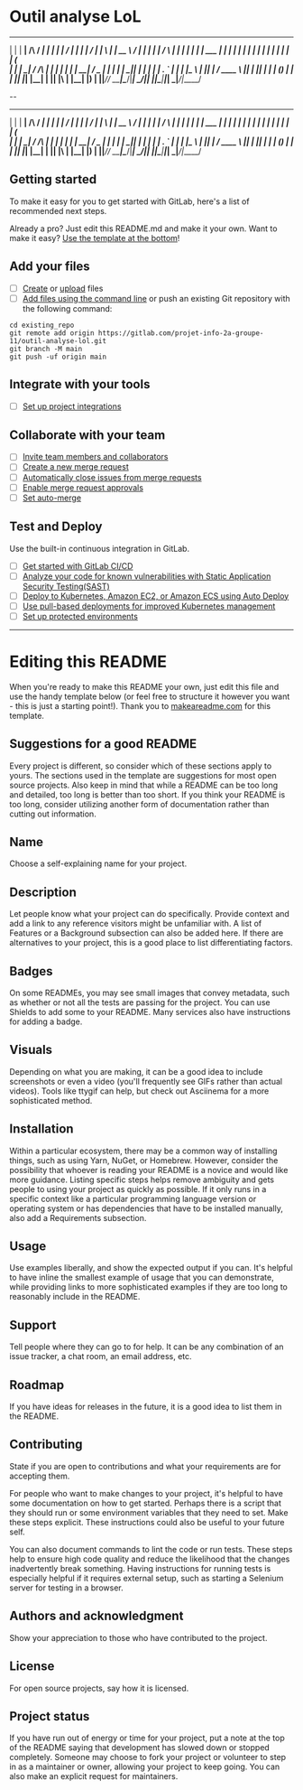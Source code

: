 # Outil analyse LoL

 _      ______          _____ _    _ ______          __   _      ______ _____ ______ _   _ _____   _____ 
| |    |  ____|   /\   / ____| |  | |  ____|        / _| | |    |  ____/ ____|  ____| \ | |  __ \ / ____|
| |    | |__     /  \ | |  __| |  | | |__      ___ | |_  | |    | |__ | |  __| |__  |  \| | |  | | (___  
| |    |  __|   / /\ \| | |_ | |  | |  __|    / _ \|  _| | |    |  __|| | |_ |  __| | . ` | |  | |\___ \ 
| |____| |____ / ____ \ |__| | |__| | |____  | (_) | |   | |____| |___| |__| | |____| |\  | |__| |____) |
|______|______/_/    \_\_____|\____/|______|  \___/|_|   |______|______\_____|______|_| \_|_____/|_____/ 

--

 _      ______          _____ _    _ ______          __   _      ______ _____ ______ _   _ _____   _____ 
| |    |  ____|   /\   / ____| |  | |  ____|        / _| | |    |  ____/ ____|  ____| \ | |  __ \ / ____|
| |    | |__     /  \ | |  __| |  | | |__      ___ | |_  | |    | |__ | |  __| |__  |  \| | |  | | (___  
| |    |  __|   / /\ \| | |_ | |  | |  __|    / _ \|  _| | |    |  __|| | |_ |  __| | . ` | |  | |\___ \ 
| |____| |____ / ____ \ |__| | |__| | |____  | (_) | |   | |____| |___| |__| | |____| |\  | |__| |____) |
|______|______/_/    \_\_____|\____/|______|  \___/|_|   |______|______\_____|______|_| \_|_____/|_____/ 

## Getting started

To make it easy for you to get started with GitLab, here's a list of recommended next steps.

Already a pro? Just edit this README.md and make it your own. Want to make it easy? [Use the template at the bottom](#editing-this-readme)!

## Add your files

- [ ] [Create](https://docs.gitlab.com/ee/user/project/repository/web_editor.html#create-a-file) or [upload](https://docs.gitlab.com/ee/user/project/repository/web_editor.html#upload-a-file) files
- [ ] [Add files using the command line](https://docs.gitlab.com/ee/gitlab-basics/add-file.html#add-a-file-using-the-command-line) or push an existing Git repository with the following command:

```
cd existing_repo
git remote add origin https://gitlab.com/projet-info-2a-groupe-11/outil-analyse-lol.git
git branch -M main
git push -uf origin main
```

## Integrate with your tools

- [ ] [Set up project integrations](https://gitlab.com/projet-info-2a-groupe-11/outil-analyse-lol/-/settings/integrations)

## Collaborate with your team

- [ ] [Invite team members and collaborators](https://docs.gitlab.com/ee/user/project/members/)
- [ ] [Create a new merge request](https://docs.gitlab.com/ee/user/project/merge_requests/creating_merge_requests.html)
- [ ] [Automatically close issues from merge requests](https://docs.gitlab.com/ee/user/project/issues/managing_issues.html#closing-issues-automatically)
- [ ] [Enable merge request approvals](https://docs.gitlab.com/ee/user/project/merge_requests/approvals/)
- [ ] [Set auto-merge](https://docs.gitlab.com/ee/user/project/merge_requests/merge_when_pipeline_succeeds.html)

## Test and Deploy

Use the built-in continuous integration in GitLab.

- [ ] [Get started with GitLab CI/CD](https://docs.gitlab.com/ee/ci/quick_start/index.html)
- [ ] [Analyze your code for known vulnerabilities with Static Application Security Testing(SAST)](https://docs.gitlab.com/ee/user/application_security/sast/)
- [ ] [Deploy to Kubernetes, Amazon EC2, or Amazon ECS using Auto Deploy](https://docs.gitlab.com/ee/topics/autodevops/requirements.html)
- [ ] [Use pull-based deployments for improved Kubernetes management](https://docs.gitlab.com/ee/user/clusters/agent/)
- [ ] [Set up protected environments](https://docs.gitlab.com/ee/ci/environments/protected_environments.html)

***

# Editing this README

When you're ready to make this README your own, just edit this file and use the handy template below (or feel free to structure it however you want - this is just a starting point!). Thank you to [makeareadme.com](https://www.makeareadme.com/) for this template.

## Suggestions for a good README
Every project is different, so consider which of these sections apply to yours. The sections used in the template are suggestions for most open source projects. Also keep in mind that while a README can be too long and detailed, too long is better than too short. If you think your README is too long, consider utilizing another form of documentation rather than cutting out information.

## Name
Choose a self-explaining name for your project.

## Description
Let people know what your project can do specifically. Provide context and add a link to any reference visitors might be unfamiliar with. A list of Features or a Background subsection can also be added here. If there are alternatives to your project, this is a good place to list differentiating factors.

## Badges
On some READMEs, you may see small images that convey metadata, such as whether or not all the tests are passing for the project. You can use Shields to add some to your README. Many services also have instructions for adding a badge.

## Visuals
Depending on what you are making, it can be a good idea to include screenshots or even a video (you'll frequently see GIFs rather than actual videos). Tools like ttygif can help, but check out Asciinema for a more sophisticated method.

## Installation
Within a particular ecosystem, there may be a common way of installing things, such as using Yarn, NuGet, or Homebrew. However, consider the possibility that whoever is reading your README is a novice and would like more guidance. Listing specific steps helps remove ambiguity and gets people to using your project as quickly as possible. If it only runs in a specific context like a particular programming language version or operating system or has dependencies that have to be installed manually, also add a Requirements subsection.

## Usage
Use examples liberally, and show the expected output if you can. It's helpful to have inline the smallest example of usage that you can demonstrate, while providing links to more sophisticated examples if they are too long to reasonably include in the README.

## Support
Tell people where they can go to for help. It can be any combination of an issue tracker, a chat room, an email address, etc.

## Roadmap
If you have ideas for releases in the future, it is a good idea to list them in the README.

## Contributing
State if you are open to contributions and what your requirements are for accepting them.

For people who want to make changes to your project, it's helpful to have some documentation on how to get started. Perhaps there is a script that they should run or some environment variables that they need to set. Make these steps explicit. These instructions could also be useful to your future self.

You can also document commands to lint the code or run tests. These steps help to ensure high code quality and reduce the likelihood that the changes inadvertently break something. Having instructions for running tests is especially helpful if it requires external setup, such as starting a Selenium server for testing in a browser.

## Authors and acknowledgment
Show your appreciation to those who have contributed to the project.

## License
For open source projects, say how it is licensed.

## Project status
If you have run out of energy or time for your project, put a note at the top of the README saying that development has slowed down or stopped completely. Someone may choose to fork your project or volunteer to step in as a maintainer or owner, allowing your project to keep going. You can also make an explicit request for maintainers.

